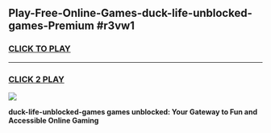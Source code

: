 
## Play-Free-Online-Games-duck-life-unblocked-games-Premium #r3vw1
<h3>
<a href="https://premium.freeplayer.one?title=duck-life-unblocked-games&ref=8M">CLICK TO PLAY</a></h3>
<hr>

<h3>
<a href="https://premium.freeplayer.one?title=duck-life-unblocked-games&ref=8M">CLICK 2 PLAY</a>
  
</h3>

<a href="https://premium.freeplayer.one?title=duck-life-unblocked-games&ref=8M"><img src="https://clearcache.store/games.png"></a>


**duck-life-unblocked-games games unblocked: Your Gateway to Fun and Accessible Online Gaming**
